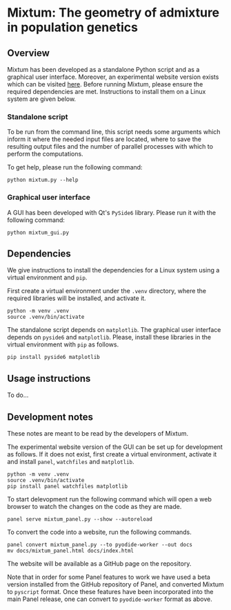 # Mixtum: The geometry of admixture in population genetics

## Overview

Mixtum has been developed as a standalone Python script and as a graphical user interface. Moreover, an experimental website version exists which can be visited [here](https://jmcastelo.github.io/mixtum/). Before running Mixtum, please ensure the required dependencies are met. Instructions to install them on a Linux system are given below.

### Standalone script

To be run from the command line, this script needs some arguments which inform it where the needed input files are located, where to save the resulting output files and the number of parallel processes with which to perform the computations.

To get help, please run the following command:

    python mixtum.py --help

### Graphical user interface

A GUI has been developed with Qt's `PySide6` library. Please run it with the following command:

    python mixtum_gui.py

## Dependencies

We give instructions to install the dependencies for a Linux system using a virtual environment and `pip`.

First create a virtual environment under the `.venv` directory, where the required libraries will be installed, and activate it.

    python -m venv .venv
    source .venv/bin/activate

The standalone script depends on `matplotlib`. The graphical user interface depends on `pyside6` and `matplotlib`. Please, install these libraries in the virtual environment with `pip` as follows.

    pip install pyside6 matplotlib

## Usage instructions

To do...

## Development notes

These notes are meant to be read by the developers of Mixtum.

The experimental website version of the GUI can be set up for development as follows. If it does not exist, first create a virtual environment, activate it and install `panel`, `watchfiles` and `matplotlib`.

    python -m venv .venv
    source .venv/bin/activate
    pip install panel watchfiles matplotlib
    
To start delevopment run the following command which will open a web browser to watch the changes on the code as they are made.

    panel serve mixtum_panel.py --show --autoreload

To convert the code into a website, run the following commands.

    panel convert mixtum_panel.py --to pyodide-worker --out docs
    mv docs/mixtum_panel.html docs/index.html

The website will be available as a GitHub page on the repository.

Note that in order for some Panel features to work we have used a beta version installed from the GitHub repository of Panel, and converted Mixtum to `pyscript` format. Once these features have been incorporated into the main Panel release, one can convert to `pyodide-worker` format as above.
